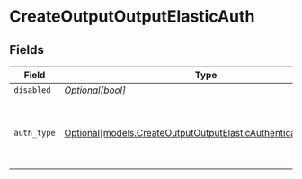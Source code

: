 # CreateOutputOutputElasticAuth


## Fields

| Field                                                                                                                        | Type                                                                                                                         | Required                                                                                                                     | Description                                                                                                                  |
| ---------------------------------------------------------------------------------------------------------------------------- | ---------------------------------------------------------------------------------------------------------------------------- | ---------------------------------------------------------------------------------------------------------------------------- | ---------------------------------------------------------------------------------------------------------------------------- |
| `disabled`                                                                                                                   | *Optional[bool]*                                                                                                             | :heavy_minus_sign:                                                                                                           | N/A                                                                                                                          |
| `auth_type`                                                                                                                  | [Optional[models.CreateOutputOutputElasticAuthenticationMethod]](../models/createoutputoutputelasticauthenticationmethod.md) | :heavy_minus_sign:                                                                                                           | Enter credentials directly, or select a stored secret                                                                        |